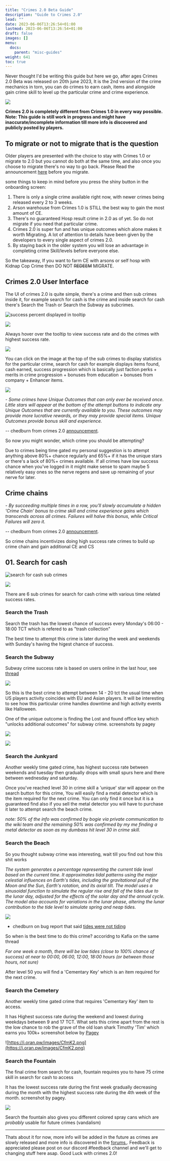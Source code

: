 ```yaml
---
title: "Crimes 2.0 Beta Guide"
description: "Guide to Crimes 2.0"
lead: ""
date: 2023-06-06T13:26:54+01:00
lastmod: 2023-06-06T13:26:54+01:00
draft: false
images: []
menu:
  docs:
    parent: "misc-guides"
weight: 641
toc: true
---
```


Never thought I'd be writing this guide but here we go, after ages Crimes 2.0 Beta was released on 20th june 2023, It is the 2nd version of the crime mechanics in torn, you can do crimes to earn cash, items and alongside gain crime skill to level up the particular crime and crime experience.

![](https://i.oran.pw/images/NuzpP.jpeg)

**Crimes 2.0 is completely different from Crimes 1.0 in every way possible. Note: This guide is still work in progress and might have inaccurate/incomplete information till more info is discovered and publicly posted by players.**

## To migrate or not to migrate that is the question

Older players are presented with the choice to stay with Crimes 1.0 or migrate to 2.0 but you cannot do both at the same time, and also once you choose to migrate there's no way to go back. Please Read the announcement [here](https://www.torn.com/forums.php#/p=threads&f=1&t=16337792&b=0&a=0) before you migrate.

some things to keep in mind before you press the shiny button in the onboarding screen:

1. There is only a single crime available right now, with newer crimes being released every 2 to 3 weeks.
2. Arson warehouse from Crimes 1.0 is STILL the best way to gain the most amount of CE.
3. There's no guaranteed Hosp result crime in 2.0 as of yet. So do not migrate if you need that particular crime.
4. Crimes 2.0 is super fun and has unique outcomes which alone makes it worth Migrating. A lot of attention to details have been given by the developers to every single aspect of crimes 2.0.
5. By staying back in the older system you will lose an advantage in completing crime Skill/levels before everyone else.

So the takeaway, If you want to farm CE with arsons or self hosp with Kidnap Cop Crime then DO NOT ~~REDEEM~~ MIGRATE.

## Crimes 2.0 User Interface

The UI of crimes 2.0 is quite simple, there's a crime and then sub crimes inside it, for example search for cash is the crime and inside search for cash there's
Search the Trash or Search the Subway as subcrimes.

![success percent displayed in tooltip](https://i.oran.pw/images/VW32k.png)

![](https://i.oran.pw/images/ueiNi.png)

Always hover over the tooltip to view success rate and do the crimes with highest success rate.

![](https://i.oran.pw/images/NRHYi.png)

You can click on the image at the top of the sub crimes to display statistics for the particular crime, search for cash for example displays items found, cash earned, success progression which is basically just faction perks + merits in crime progression + bonuses from education + bonuses from company + Enhancer items.

![](https://i.oran.pw/images/MuWJQ.png)

_- Some crimes have Unique Outcomes that can only ever be received once. Little stars will appear at the bottom of the attempt buttons to indicate any Unique Outcomes that are currently available to you. These outcomes may provide more lucrative rewards, or they may provide special items. Unique Outcomes provide bonus skill and experience._

-- chedburn from crimes 2.0 [announcement](https://www.torn.com/forums.php#/p=threads&f=1&t=16337792&b=0&a=0).

So now you might wonder, which crime you should be attempting?

Due to crimes being time gated my personal suggestion is to attempt anything above 80%+ chance regularly and 65%+ if it has the unique stars or there's a lack of 80%+ crimes available. If all crimes have low success chance when you've logged in it might make sense to spam maybe 5 relatively easy ones so the nerve regens and save up remaining of your nerve for later.

## Crime chains

_- By succeeding multiple times in a row, you'll slowly accumulate a hidden 'Crime Chain' bonus to crime skill and crime experience gains which transcends across all crimes. Failures will halve this bonus, while Critical Failures will zero it._

-- chedburn from crimes 2.0 [announcement](https://www.torn.com/forums.php#/p=threads&f=1&t=16337792&b=0&a=0).

So crime chains incentivizes doing high success rate crimes to build up crime chain and gain additional CE and CS

## 01. Search for cash

![ search for cash sub crimes](https://i.oran.pw/images/rZr4r.png)

![](https://i.oran.pw/images/NRHYi.png)

There are 6 sub crimes for search for cash crime with various time related success rates.

### Search the Trash

Search the trash has the lowest chance of success every Monday's 06:00 - 18:00 TCT which is refered to as "trash collection"

The best time to attempt this crime is later during the week and weekends with Sunday's having the higest chance of success.

### Search the Subway

Subway crime success rate is based on users online in the last hour, see [thread](https://www.torn.com/forums.php#/p=threads&f=2&t=16338383)

![](https://i.imgur.com/d6HvGsi.png)

So this is the best crime to attempt between 14 - 20 tct the usual time when US players activity coincides with EU and Asian players. It will be interesting to see how this particular crime handles downtime and high activity events like Halloween.

One of the unique outcome is finding the Lost and found office key which "unlocks additional outcomes" for subway crime. screenshots by pagey

![](https://i.oran.pw/images/XdmRr.png)

![](https://i.oran.pw/images/P3Wfq.png)

### Search the Junkyard

Another weekly time gated crime, has highest success rate between weekends and tuesday then gradually drops with small spurs here and there between wednesday and saturday.

Once you've reached level 30 in crime skill a 'unique' star will appear on the search button for this crime, You will easily find a metal detector which is the item required for the next crime. You can only find it once but it is a guaranteed find also if you sell the metal detector you will have to purchase it later to attempt search the beach crime.

_note: 50% of the info was confirmed by bogie via private communication to the wiki team and the remaining 50% was confirmed by my me finding a metal detector as soon as my dumbass hit level 30 in crime skill._

### Search the Beach

So you thought subway crime was interesting, wait till you find out how this shit works

_The system generates a percentage representing the current tide level based on the current time. It approximates tidal patterns using the major celestial influences on Earth's tides, including the gravitational pull of the Moon and the Sun, Earth's rotation, and its axial tilt. The model uses a sinusoidal function to simulate the regular rise and fall of the tides due to the lunar day, adjusted for the effects of the solar day and the annual cycle. The model also accounts for variations in the lunar phase, altering the lunar contribution to the tide level to simulate spring and neap tides._

![](https://i.gyazo.com/d0e5b1684740d67fa0ba38a286bc9c53.png)

- chedburn on bug report that said [tides were not tiding](https://www.torn.com/forums.php#/p=threads&f=2&t=16338098&b=0&a=0)

So when is the best time to do this crime? accoridng to Kafia on the same thread

_For one week a month, there will be low tides (close to 100% chance of success) at near to 00:00, 06:00, 12:00, 18:00 hours (or between those hours, not sure)_

After level 50 you will find a 'Cementary Key' which is an item required for the next crime.

### Search the Cemetery

Another weekly time gated crime that requires 'Cementary Key' item to access.

It has Highest success rate during the weekend and lowest during weekdays between 9 and 17 TCT. What sets this crime apart from the rest is the low chance to rob the grave of the old loan shark Timothy 'Tim' which earns you 100k+ screenshot below by [Pagey](https://www.torn.com/profiles.php?XID=2129946)

![https://i.oran.pw/images/CfmK2.png](https://i.oran.pw/images/CfmK2.png)

### Search the Fountain

The final crime from search for cash, fountain requires you to have 75 crime skill in search for cash to access

It has the lowest success rate during the first week gradually decreasing during the month with the highest success rate during the 4th week of the month. screenshot by pagey.

![](https://i.oran.pw/images/dD73h.png)

Search the fountain also gives you different colored spray cans which are _probably_ usable for future crimes (vandalism)

---

Thats about it for now, more info will be added in the future as crimes are slowly released and more info is discovered in the [forums.](https://www.torn.com/forums.php#/p=threads&f=2&t=16337804&b=0&a=0). Feedback is appreciated please post on our discord #feedback channel and we'll get to changing stuff here asap. Good Luck with crimes 2.0!
